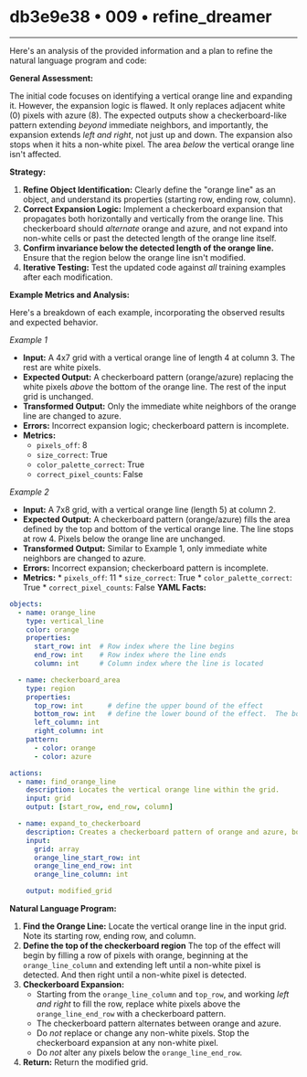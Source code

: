 # db3e9e38 • 009 • refine_dreamer

---
Here's an analysis of the provided information and a plan to refine the natural language program and code:

**General Assessment:**

The initial code focuses on identifying a vertical orange line and expanding it.  However, the expansion logic is flawed. It only replaces adjacent white (0) pixels with azure (8). The expected outputs show a checkerboard-like pattern extending *beyond* immediate neighbors, and importantly, the expansion extends *left and right*, not just up and down.  The expansion also stops when it hits a non-white pixel.  The area *below* the vertical orange line isn't affected.

**Strategy:**

1.  **Refine Object Identification:** Clearly define the "orange line" as an object, and understand its properties (starting row, ending row, column).
2.  **Correct Expansion Logic:** Implement a checkerboard expansion that propagates both horizontally and vertically from the orange line. This checkerboard should *alternate* orange and azure, and not expand into non-white cells or past the detected length of the orange line itself.
3. **Confirm invariance below the detected length of the orange line.** Ensure that the region below the orange line isn't modified.
4.  **Iterative Testing:** Test the updated code against *all* training examples after each modification.

**Example Metrics and Analysis:**

Here's a breakdown of each example, incorporating the observed results and expected behavior.

*Example 1*

*   **Input:** A 4x7 grid with a vertical orange line of length 4 at column 3. The rest are white pixels.
*   **Expected Output:** A checkerboard pattern (orange/azure) replacing the white pixels *above* the bottom of the orange line. The rest of the input grid is unchanged.
*   **Transformed Output:** Only the immediate white neighbors of the orange line are changed to azure.
*   **Errors:** Incorrect expansion logic; checkerboard pattern is incomplete.
*   **Metrics:**
    *   `pixels_off`: 8
    *   `size_correct`: True
    *   `color_palette_correct`: True
    *   `correct_pixel_counts`: False

*Example 2*

*   **Input:**  A 7x8 grid, with a vertical orange line (length 5) at column 2.
*   **Expected Output:** A checkerboard pattern (orange/azure) fills the area defined by the top and bottom of the vertical orange line. The line stops at row 4. Pixels below the orange line are unchanged.
*   **Transformed Output:** Similar to Example 1, only immediate white neighbors are changed to azure.
*   **Errors:** Incorrect expansion; checkerboard pattern is incomplete.
*    **Metrics:**
    *   `pixels_off`: 11
    *   `size_correct`: True
    *   `color_palette_correct`: True
    *   `correct_pixel_counts`: False
**YAML Facts:**

```yaml
objects:
  - name: orange_line
    type: vertical_line
    color: orange
    properties:
      start_row: int  # Row index where the line begins
      end_row: int    # Row index where the line ends
      column: int     # Column index where the line is located

  - name: checkerboard_area
    type: region
    properties:
      top_row: int      # define the upper bound of the effect
      bottom_row: int   # define the lower bound of the effect.  The bottom of the orange line
      left_column: int
      right_column: int
    pattern:
      - color: orange
      - color: azure

actions:
  - name: find_orange_line
    description: Locates the vertical orange line within the grid.
    input: grid
    output: [start_row, end_row, column]

  - name: expand_to_checkerboard
    description: Creates a checkerboard pattern of orange and azure, bounded by the orange line, and any other non-white pixels.
    input:
      grid: array
      orange_line_start_row: int
      orange_line_end_row: int
      orange_line_column: int

    output: modified_grid
```

**Natural Language Program:**

1.  **Find the Orange Line:** Locate the vertical orange line in the input grid. Note its starting row, ending row, and column.
2.  **Define the top of the checkerboard region** The top of the effect will begin by filling a row of pixels with orange, beginning at the `orange_line_column` and extending left until a non-white pixel is detected. And then right until a non-white pixel is detected.
3.  **Checkerboard Expansion:**
    *   Starting from the `orange_line_column` and `top_row`, and working *left and right* to fill the row, replace white pixels above the `orange_line_end_row` with a checkerboard pattern.
    *   The checkerboard pattern alternates between orange and azure.
    *   Do *not* replace or change any non-white pixels.  Stop the checkerboard expansion at any non-white pixel.
    *   Do *not* alter any pixels below the `orange_line_end_row`.
4.  **Return:** Return the modified grid.

